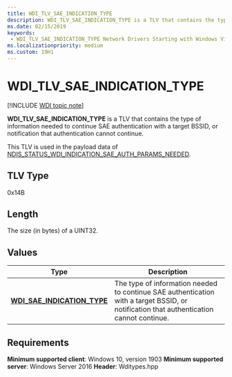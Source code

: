 ```yaml
---
title: WDI_TLV_SAE_INDICATION_TYPE
description: WDI_TLV_SAE_INDICATION_TYPE is a TLV that contains the type of information needed to continue SAE authentication with a target BSSID, or notification that authentication cannot continue.
ms.date: 02/15/2019
keywords:
 - WDI_TLV_SAE_INDICATION_TYPE Network Drivers Starting with Windows Vista
ms.localizationpriority: medium
ms.custom: 19H1
---
```


# WDI_TLV_SAE_INDICATION_TYPE

[!INCLUDE [WDI topic note](../includes/wdi-version-warning.md)]

**WDI_TLV_SAE_INDICATION_TYPE** is a TLV that contains the type of information needed to continue SAE authentication with a target BSSID, or notification that authentication cannot continue.

This TLV is used in the payload data of [NDIS_STATUS_WDI_INDICATION_SAE_AUTH_PARAMS_NEEDED](ndis-status-wdi-indication-sae-auth-params-needed.md).

## TLV Type

0x14B

## Length

The size (in bytes) of a UINT32.

## Values

| Type | Description |
| --- | --- |
| [**WDI_SAE_INDICATION_TYPE**](/windows-hardware/drivers/ddi/wditypes/ne-wditypes-_wdi_sae_indication_type) | The type of information needed to continue SAE authentication with a target BSSID, or notification that authentication cannot continue. |

## Requirements

**Minimum supported client**: Windows 10, version 1903
**Minimum supported server**: Windows Server 2016
**Header**: Wditypes.hpp
